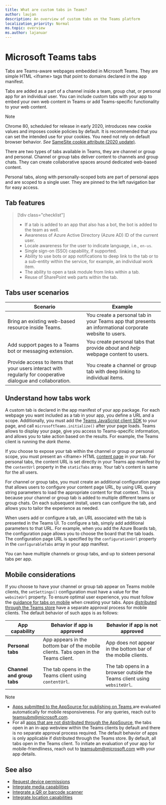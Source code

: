 ```yaml
---
title: What are custom tabs in Teams?
author: laujan
description: An overview of custom tabs on the Teams platform
localization_priority: Normal
ms.topic: overview
ms.author: lajanuar
---
```

# Microsoft Teams tabs

Tabs are Teams-aware webpages embedded in Microsoft Teams. They are simple HTML <iframe\> tags that point to domains declared in the app manifest.

Tabs are added as a part of a channel inside a team, group chat, or personal app for an individual user. You can include custom tabs with your app to embed your own web content in Teams or add Teams-specific functionality to your web content.

> [!NOTE]
> Chrome 80, scheduled for release in early 2020, introduces new cookie values and imposes cookie policies by default. It is recommended that you can set the intended use for your cookies. You need not rely on default browser behavior. *See* [SameSite cookie attribute (2020 update)](../resources/samesite-cookie-update.md).

There are two types of tabs available in Teams, they are channel or group and personal. Channel or group tabs deliver content to channels and group chats. They can create collaborative spaces around dedicated web-based content.

Personal tabs, along with personally-scoped bots are part of personal apps and are scoped to a single user. They are pinned to the left navigation bar for easy access.

## Tab features

> [!div class="checklist"]
>
> * If a tab is added to an app that also has a bot, the bot is added to the team as well.
> * Awareness of Azure Active Directory (Azure AD) ID of the current user.
> * Locale awareness for the user to indicate language, i.e., `en-us`. 
> * Single sign-on (SSO) capability, if supported.
> * Ability to use bots or app notifications to deep link to the tab or to a sub-entity within the service, for example, an individual work item.
> * The ability to open a task module from links within a tab.
> * Reuse of SharePoint web parts within the tab.

## Tabs user scenarios

| **Scenario** | **Example** |
|--------------|-------------|
| Bring an existing web-based resource inside Teams. | You create a personal tab in your Teams app that presents an informational corporate website to users. |
| Add support pages to a Teams bot or messaging extension. | You create personal tabs that provide *about* and *help* webpage content to users. |
| Provide access to items that your users interact with regularly for cooperative dialogue and collaboration. | You create a channel or group tab with deep linking to individual items. |

## Understand how tabs work

A custom tab is declared in the app manifest of your app package. For each webpage you want included as a tab in your app, you define a URL and a scope. Additionally, you must add the [Teams JavaScript client SDK](/javascript/api/overview/msteams-client) to your page, and call `microsoftTeams.initialize()` after your page loads. Teams allows to display your page, give you access to Teams-specific information, and allows you to take action based on the results. For example, the Teams client is running the *dark theme*.

If you choose to expose your tab within the channel or group or personal scope, you must present an <iframe\> HTML [content page](~/tabs/how-to/create-tab-pages/content-page.md) in your tab. For personal tabs, the content URL is set directly in your Teams app manifest by the `contentUrl` property in the `staticTabs` array. Your tab's content is same for the all users.

For channel or group tabs, you must create an additional configuration page that allows users to configure your content page URL, by using URL query string parameters to load the appropriate content for that context. This is because your channel or group tab is added to multiple different teams or group chats. On each subsequent install, users can configure the tab, and allows you to tailor the experience as needed. 

When users add or configure a tab, an URL associated with the tab is presented in the Teams UI. To configure a tab, simply add additional parameters to that URL. For example, when you add the Azure Boards tab, the configuration page allows you to choose the board that the tab loads. The configuration page URL is specified by the `configurationUrl` property in the `configurableTabs` array in your app manifest.

You can have multiple channels or group tabs, and up to sixteen personal tabs per app.

## Mobile considerations

If you choose to have your channel or group tab appear on Teams mobile clients, the `setSettings()` configuration must have a value for the `websiteUrl` property. To ensure optimal user experience, you must follow the [guidance for tabs on mobile](~/tabs/design/tabs-mobile.md) when creating your tabs. 
Apps [distributed through the Teams store](~/concepts/deploy-and-publish/appsource/publish.md) have a separate approval process for mobile clients. The default behavior of such apps is as follows:

| **App capability** | **Behavior if app is approved** | **Behavior if app is not approved** |
| --- | --- | --- |
| **Personal tabs** | App appears in the bottom bar of the mobile clients. Tabs open in the Teams client. | App does not appear in the bottom bar of the mobile clients. |
| **Channel and group tabs** | The tab opens in the Teams client using `contentUrl`. | The tab opens in a browser outside the Teams client using `websiteUrl`. |

> [!NOTE]
>
> * [Apps submitted to the AppSource for publishing on Teams ](../concepts/deploy-and-publish/overview.md#publish-to-appsource) are evaluated automatically for mobile responsiveness. For any queries, reach out to teamsubm@microsoft.com.
> * For all [apps that are not distributed through the AppSource](../concepts/deploy-and-publish/overview.md), the tabs open in an in-app webview within the Teams clients by default and there is no separate approval process required.
> The default behavior of apps is only applicable if distributed through the Teams store. By default, all tabs open in the Teams client.
> To initiate an evaluation of your app for mobile-friendliness, reach out to teamsubm@microsoft.com with your app details.

## See also

* [Request device permissions](../concepts/device-capabilities/native-device-permissions.md)
* [Integrate media capabilities](../concepts/device-capabilities/mobile-camera-image-permissions.md)
* [Integrate a QR or barcode scanner](../concepts/device-capabilities/qr-barcode-scanner-capability.md)
* [Integrate location capabilities](../concepts/device-capabilities/location-capability.md)
